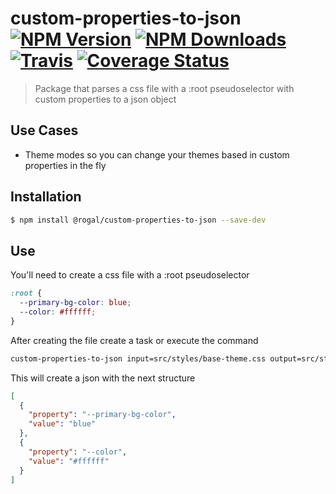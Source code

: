 # custom-properties-to-json [![NPM Version](https://img.shields.io/npm/v/@rogal/custom-properties-to-json.svg)](https://www.npmjs.com/package/@rogal/custom-properties-to-json) [![NPM Downloads](https://img.shields.io/npm/dm/@rogal/custom-properties-to-json.svg)](https://www.npmjs.com/package/@rogal/custom-properties-to-json)[![Travis](https://travis-ci.org/gabrielseco/custom-properties-to-json.svg?branch=master)](https://travis-ci.org/gabrielseco/custom-properties-to-json) [![Coverage Status](https://coveralls.io/repos/github/gabrielseco/custom-properties-to-json/badge.svg?branch=master)](https://coveralls.io/github/gabrielseco/custom-properties-to-json?branch=master)

> Package that parses a css file with a :root pseudoselector with custom properties to a json object

## Use Cases

- Theme modes so you can change your themes based in custom properties in the fly

## Installation

```sh
$ npm install @rogal/custom-properties-to-json --save-dev
```

## Use

You'll need to create a css file with a :root pseudoselector

```css
:root {
  --primary-bg-color: blue;
  --color: #ffffff;
}
```

After creating the file create a task or execute the command

```sh
custom-properties-to-json input=src/styles/base-theme.css output=src/styles/variables/base-theme.json
```

This will create a json with the next structure

```json
[
  {
    "property": "--primary-bg-color",
    "value": "blue"
  },
  {
    "property": "--color",
    "value": "#ffffff"
  }
]
```
